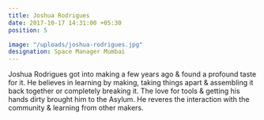 ```yaml
---
title: Joshua Rodrigues
date: 2017-10-17 14:31:00 +05:30
position: 5

image: "/uploads/joshua-rodrigues.jpg"
designation: Space Manager Mumbai
---
```


Joshua Rodrigues got into making a few years ago & found a profound taste for it. He believes in learning by making, taking things apart & assembling it back together or completely breaking it. The love for tools & getting his hands dirty  brought him to the Asylum. He reveres the interaction with the community & learning from other makers.
